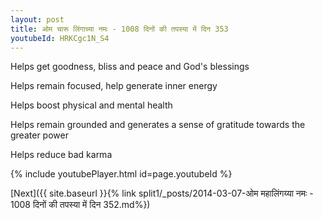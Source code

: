 ```yaml
---
layout: post
title: ओम चारू लिंगाच्या नमः - 1008 दिनों की तपस्या में दिन 353
youtubeId: HRKCgc1N_S4
---
```

 
 
Helps get goodness, bliss and peace and God's blessings
 
Helps remain focused, help generate inner energy 
 
Helps boost physical and mental health 
 
Helps remain grounded and generates a sense of gratitude towards the greater power 
 
Helps reduce bad karma
 
 
 
 


{% include youtubePlayer.html id=page.youtubeId %}
 
[Next]({{ site.baseurl }}{% link  split1/_posts/2014-03-07-ओम महालिंगय्या नमः - 1008 दिनों की तपस्या में दिन 352.md%})
 
